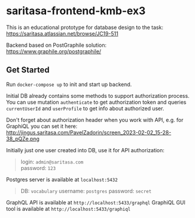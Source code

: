 # saritasa-frontend-kmb-ex3

This is an educational prototype for database design to the task: https://saritasa.atlassian.net/browse/JC19-511

Backend based on PostGraphile solution: https://www.graphile.org/postgraphile/

## Get Started

Run `docker-compose up` to init and start up backend.

Initial DB already contains some methods to support authorization process. You can use mutation `authenticate` to get authorization token and queries `currentUserId` and `userProfile` to get info about authorized user.

Don't forget about authorization header when you work with API, e.g. for GraphiQL you can set it here: http://jingus.saritasa.com/PavelZadorin/screen_2023-02-02_15-28-38_pQZe.png

Initially just one user created into DB, use it for API authorization:  
> login: `admin@saritasa.com`  
> password: `123`

Postgres server is available at `localhost:5432`
> DB: `vocabulary`
> username: `postgres`
> password: `secret`

GraphQL API is available at `http://localhost:5433/graphql`
GraphiQL GUI tool is available at `http://localhost:5433/graphiql`

